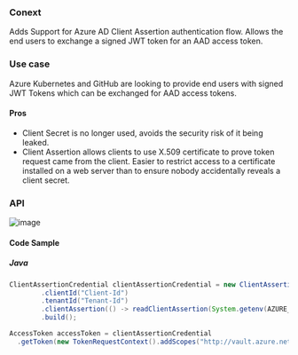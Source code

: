 ### Conext
Adds Support for Azure AD Client Assertion authentication flow.
Allows the end users to exchange a signed JWT token for an AAD access token.

### Use case
Azure Kubernetes and GitHub are looking to provide end users with signed JWT Tokens which can be exchanged for AAD access tokens.


#### Pros
* Client Secret is no longer used, avoids the security risk of it being leaked.
* Client Assertion allows clients to use X.509 certificate to prove token request came from the client. Easier to restrict access to a certificate installed on a web server than to ensure nobody accidentally reveals a client secret. 

### API

![image](https://user-images.githubusercontent.com/5430778/157739237-405d180d-7943-49e3-81a5-f8a0d6a7fc39.png)

#### Code Sample

##### Java
```java
ClientAssertionCredential clientAssertionCredential = new ClientAssertionCredentialBuilder()
        .clientId("Client-Id")
        .tenantId("Tenant-Id")
        .clientAssertion(() -> readClientAssertion(System.getenv(AZURE_FEDERATED_TOKEN_FILE)))
        .build();

AccessToken accessToken = clientAssertionCredential
  .getToken(new TokenRequestContext().addScopes("http://vault.azure.net/.default")).block();

```
